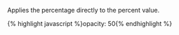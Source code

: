 <p class="b30" markdown="1">
Applies the percentage directly to the percent value.
</p>
{% highlight javascript %}opacity: 50{% endhighlight %}